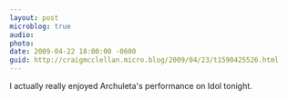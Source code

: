 ```yaml
---
layout: post
microblog: true
audio: 
photo: 
date: 2009-04-22 18:00:00 -0600
guid: http://craigmcclellan.micro.blog/2009/04/23/t1590425526.html
---
```

I actually really enjoyed Archuleta's performance on Idol tonight.
